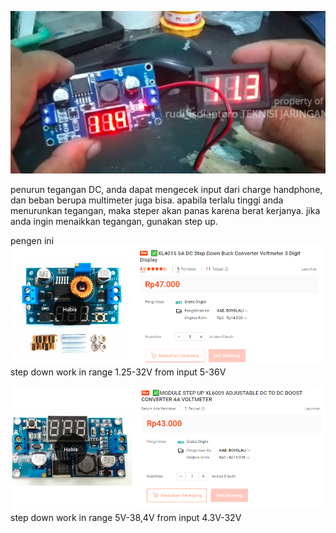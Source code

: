 ![408dae227fa20a78306b7ac7607c2d8b.png](../../../../_resources/408dae227fa20a78306b7ac7607c2d8b.png)

penurun tegangan DC, anda dapat mengecek input dari charge handphone, dan beban berupa multimeter juga bisa. apabila terlalu tinggi anda menurunkan tegangan, maka steper akan panas karena berat kerjanya. jika anda ingin menaikkan tegangan, gunakan step up. 

pengen ini
![a2e3ae6431cbe5d693418b6d033dff36.png](../../../../_resources/a2e3ae6431cbe5d693418b6d033dff36.png)
step down work in range 1.25-32V from input 5-36V

![b0569e99729090cb3003792272df5e0b.png](../../../../_resources/b0569e99729090cb3003792272df5e0b.png)
step down work in range 5V-38,4V from input 4.3V-32V